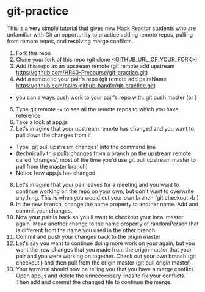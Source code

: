 # git-practice

This is a very simple tutorial that gives new Hack Reactor students who are unfamiliar with Git an opportunity to practice adding remote repos, pulling from remote repos, and resolving merge conflicts.

1. Fork this repo
2. Clone your fork of this repo (git clone <GITHUB_URL_OF_YOUR_FORK>)
3. Add this repo as an upstream remote (git remote add upstream https://github.com/HR40-Precourse/git-practice.git)
4. Add a remote to your pair's repo (git remote add pairsName https://github.com/pairs-github-handle/git-practice.git)
  - you can always push work to your pair's repo with: git push <pairsName> master (or <branch name>)
5. Type git remote -v to see all the remote repos to which you have reference
6. Take a look at app.js
7. Let's imagine that your upstream remote has changed and you want to pull down the changes from it
  - Type 'git pull upstream changes' into the command line
  - (technically this pulls changes from a branch on the upstream remote called 'changes', most of the time you'd use git pull upstream master to pull from the master branch)
  - Notice how app.js has changed
8. Let's imagine that your pair leaves for a meeting and you want to continue working on the repo on your own, but don't want to overwrite anything. This is when you would cut your own branch (git checkout -b <branch name>)
9. In the new branch, change the name property to another name. Add and commit your changes. 
10. Now your pair is back so you'll want to checkout your local master again. Make another change to the name property of randomPerson that is different from the name you used in the other branch.
11. Commit and push your changes back to the origin master
12. Let's say you want to continue doing more work on your again, but you want the new changes that you made from the origin master that your pair and you were working on together. Check out your own branch (git checkout <branch name>) and then pull from the origin master (git pull origin master).
13. Your terminal should now be telling you that you have a merge conflict. Open app.js and delete the unneccessary lines to fix your conflicts. Then add and commit the changed file to continue the merge.
